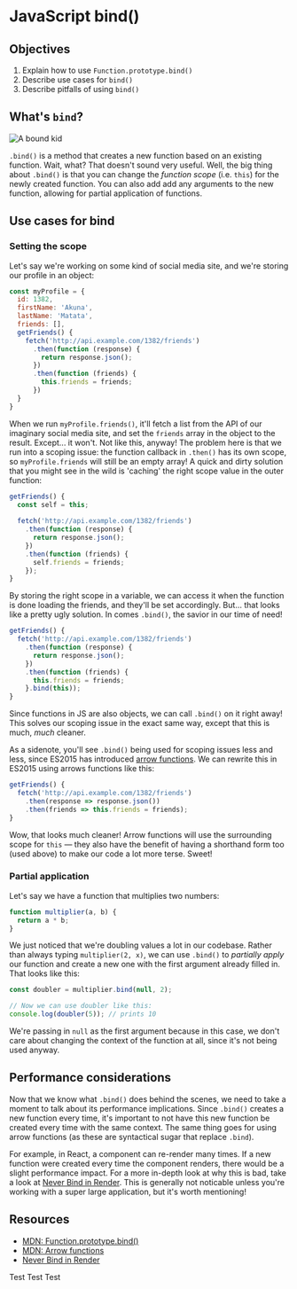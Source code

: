 # JavaScript bind()

## Objectives

1. Explain how to use `Function.prototype.bind()`
2. Describe use cases for `bind()`
3. Describe pitfalls of using `bind()`

## What's `bind`?
![A bound kid](https://media.giphy.com/media/t2Tr9eyHjlB7i/giphy.gif)

`.bind()` is a method that creates a new function based on an existing function. Wait, what? That doesn't sound very useful. Well, the big thing about `.bind()` is that you can change the _function scope_ (i.e. `this`) for the newly created function. You can also add add any arguments to the new function, allowing for partial application of functions.

## Use cases for bind

### Setting the scope
Let's say we're working on some kind of social media site, and we're storing our profile in an object:

```js
const myProfile = {
  id: 1382,
  firstName: 'Akuna',
  lastName: 'Matata',
  friends: [],
  getFriends() {
    fetch('http://api.example.com/1382/friends')
      .then(function (response) {
        return response.json();
      })
      .then(function (friends) {
        this.friends = friends;
      })
  }
}
```

When we run `myProfile.friends()`, it'll fetch a list from the API of our imaginary social media site, and set the `friends` array in the object to the result. Except... it won't. Not like this, anyway! The problem here is that we run into a scoping issue: the function callback in `.then()` has its own scope, so `myProfile.friends` will still be an empty array! A quick and dirty solution that you might see in the wild is 'caching' the right scope value in the outer function:


```js
getFriends() {
  const self = this;
  
  fetch('http://api.example.com/1382/friends')
    .then(function (response) {
      return response.json();
    })
    .then(function (friends) {
      self.friends = friends;
    });
}
```

By storing the right scope in a variable, we can access it when the function is done loading the friends, and they'll be set accordingly. But... that looks like a pretty ugly solution. In comes `.bind()`, the savior in our time of need!

```js
getFriends() {
  fetch('http://api.example.com/1382/friends')
    .then(function (response) {
      return response.json();
    })
    .then(function (friends) {
      this.friends = friends;
    }.bind(this));
}
```

Since functions in JS are also objects, we can call `.bind()` on it right away! This solves our scoping issue in the exact same way, except that this is much, _much_ cleaner.

As a sidenote, you'll see `.bind()` being used for scoping issues less and less, since ES2015 has introduced [arrow functions](https://developer.mozilla.org/en/docs/Web/JavaScript/Reference/Functions/Arrow_functions). We can rewrite this in ES2015 using arrows functions like this:

```js
getFriends() {
  fetch('http://api.example.com/1382/friends')
    .then(response => response.json())
    .then(friends => this.friends = friends);
}
```

Wow, that looks much cleaner! Arrow functions will use the surrounding scope for `this` — they also have the benefit of having a shorthand form too (used above) to make our code a lot more terse. Sweet!

### Partial application
Let's say we have a function that multiplies two numbers:

```js
function multiplier(a, b) {
  return a * b;
}
```

We just noticed that we're doubling values a lot in our codebase. Rather than always typing `multiplier(2, x)`, we can use `.bind()` to _partially apply_ our function and create a new one with the first argument already filled in. That looks like this:

```js
const doubler = multiplier.bind(null, 2);

// Now we can use doubler like this:
console.log(doubler(5)); // prints 10
```

We're passing in `null` as the first argument because in this case, we don't care about changing the context of the function at all, since it's not being used anyway.


## Performance considerations
Now that we know what `.bind()` does behind the scenes, we need to take a moment to talk about its performance implications. Since `.bind()` creates a new function every time, it's important to not have this new function be created every time with the same context. The same thing goes for using arrow functions (as these are syntactical sugar that replace `.bind`).

For example, in React, a component can re-render many times. If a new function were created every time the component renders, there would be a slight performance impact. For a more in-depth look at why this is bad, take a look at [Never Bind in Render](https://ryanfunduk.com/articles/never-bind-in-render/). This is generally not noticable unless you're working with a super large application, but it's worth mentioning!

## Resources

- [MDN: Function.prototype.bind()](https://developer.mozilla.org/en-US/docs/Web/JavaScript/Reference/Global_Objects/Function/bind)
- [MDN: Arrow functions](https://developer.mozilla.org/en/docs/Web/JavaScript/Reference/Functions/Arrow_functions)
- [Never Bind in Render](https://ryanfunduk.com/articles/never-bind-in-render/)


Test Test Test